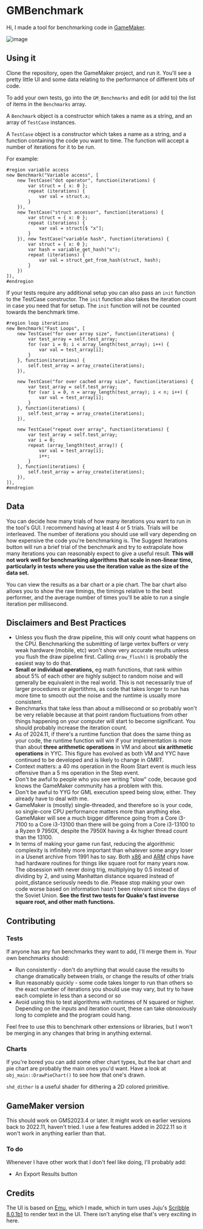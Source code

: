 # GMBenchmark

Hi, I made a tool for benchmarking code in [GameMaker](https://gamemaker.io/en).

![image](https://github.com/DragoniteSpam/GMBenchmark/assets/7087495/57b86e45-bb51-4dc6-9a14-adc351a13b6a)

## Using it

Clone the repository, open the GameMaker project, and run it. You'll see a pretty little UI and some data relating to the performance of different bits of code.

To add your own tests, go into the `GM_Benchmarks` and edit (or add to) the list of items in the `Benchmarks` array.

A `Benchmark` object is a constructor which takes a name as a string, and an array of `TestCase` instances.

A `TestCase` object is a constructor which takes a name as a string, and a function containing the code you want to time. The function will accept a number of iterations for it to be run.

For example:

    #region variable access
    new Benchmark("Variable access", [
        new TestCase("dot operator", function(iterations) {
            var struct = { x: 0 };
            repeat (iterations) {
                var val = struct.x;
            }
        }),
        new TestCase("struct accessor", function(iterations) {
            var struct = { x: 0 };
            repeat (iterations) {
                var val = struct[$ "x"];
            }
        }), new TestCase("variable hash", function(iterations) {
            var struct = { x: 0 };
            var hash = variable_get_hash("x");
            repeat (iterations) {
                var val = struct_get_from_hash(struct, hash);
            }
        })
    ]),
    #endregion

If your tests require any additional setup you can also pass an `init` function to the TestCase constructor. The `init` function also takes the iteration count in case you need that for setup. The `init` function will not be counted towards the benchmark time.

    #region loop iterations
    new Benchmark("Fast Loops", [
        new TestCase("for over array size", function(iterations) {
            var test_array = self.test_array;
            for (var i = 0; i < array_length(test_array); i++) {
                var val = test_array[i];
            }
        }, function(iterations) {
            self.test_array = array_create(iterations);
        }),
        
        new TestCase("for over cached array size", function(iterations) {
            var test_array = self.test_array;
            for (var i = 0, n = array_length(test_array); i < n; i++) {
                var val = test_array[i];
            }
        }, function(iterations) {
            self.test_array = array_create(iterations);
        }),
        
        new TestCase("repeat over array", function(iterations) {
            var test_array = self.test_array;
            var i = 0;
            repeat (array_length(test_array)) {
                var val = test_array[i];
                i++;
            }
        }, function(iterations) {
            self.test_array = array_create(iterations);
        }),
    ]),
    #endregion

## Data

You can decide how many trials of how many iterations you want to run in the tool's GUI. I recommend having at least 4 or 5 trials. Trials will be interleaved. The number of iterations you should use will vary depending on how expensive the code you're benchmarking is. The Suggest Iterations button will run a brief trial of the benchmark and try to extrapolate how many iterations you can reasonably expect to give a useful result. **This will not work well for benchmarking algorithms that scale in non-linear time, particularly in tests where you use the iteration value as the size of the data set.**

You can view the results as a bar chart or a pie chart. The bar chart also allows you to show the raw timings, the timings relative to the best performer, and the average number of times you'll be able to run a single iteration per millisecond.

## Disclaimers and Best Practices

 - Unless you flush the draw pipeline, this will only count what happens on the CPU. Benchmarking the submitting of large vertex buffers or very weak hardware (mobile, etc) won't show very accurate results unless you flush the draw pipeline first. Calling `draw_flush()` is probably the easiest way to do that.
 - **Small or individual operations,** eg math functions, that rank within about 5% of each other are highly subject to random noise and will generally be equivalent in the real world. This is not necessarily true of larger procedures or algortithms, as code that takes longer to run has more time to smooth out the noise and the runtime is usually more consistent.
 - Benchmarks that take less than about a millisecond or so probably won't be very reliable because at that point random fluctuations from other things happening on your computer will start to become significant. You should probably increase the iteration count.
 - As of 2024.11, if there's a runtime function that does the same thing as your code, the runtime function will win if your implementation is more than about **three arithmetic operations** in VM and about **six arithmetic operations** in YYC. This figure has evolved as both VM and YYC have continued to be developed and is likely to change in GMRT.
 - Context matters: a 40 ms operation in the Room Start event is much less offensive than a 5 ms operation in the Step event.
 - Don't be awful to people who you see writing "slow" code, because god knows the GameMaker community has a problem with this.
 - Don't be awful to YYG for GML execution speed being slow, either. They already have to deal with me.
 - GameMaker is (mostly) single-threaded, and therefore so is your code, so single-core CPU performance matters more than anything else. GameMaker will see a much bigger difference going from a Core i3-7100 to a Core i3-13100 than there will be going from a Core i3-13100 to a Ryzen 9 7950X, despite the 7950X having a 4x higher thread count than the 13100.
 - In terms of making your game run fast, reducing the algorithmic complexity is infinitely more important than whatever some angry loser in a Usenet archive from 1991 has to say. Both [x86](https://c9x.me/x86/html/file_module_x86_id_116.html) and [ARM](https://developer.arm.com/documentation/ddi0406/c/Application-Level-Architecture/Instruction-Details/Alphabetical-list-of-instructions/VSQRT) chips have had hardware routines for things like square root for many years now. The obsession with never doing trig, multiplying by 0.5 instead of dividing by 2, and using Manhattan distance squared instead of point_distance seriously needs to die. Please stop making your own code worse based on information hasn't been relevant since the days of the Soviet Union. **See the first two tests for Quake's fast inverse square root, and other math functions.**

## Contributing

### Tests

If anyone has any fun benchmarks they want to add, I'll merge them in. Your own benchmarks should:
 - Run consistently - don't do anything that would cause the results to change dramatically between trials, or change the results of other trials
 - Run reasonably quickly - some code takes longer to run than others so the exact number of iterations you should use may vary, but try to have each complete in less than a second or so
 - Avoid using this to test algorithms with runtimes of N squared or higher. Depending on the inputs and iteration count, these can take obnoxiously long to complete and the program could hang.

Feel free to use this to benchmark other extensions or libraries, but I won't be merging in any changes that bring in anything external.

### Charts

If you're bored you can add some other chart types, but the bar chart and pie chart are probably the main ones you'd want. Have a look at `obj_main::DrawPieChart()` to see how that one's drawn.

`shd_dither` is a useful shader for dithering a 2D colored primitive.

## GameMaker version

This should work on GMS2023.4 or later. It might work on earlier versions back to 2022.11, haven't tried. I use a few features added in 2022.11 so it won't work in anything earlier than that.

### To do

Whenever I have other work that I don't feel like doing, I'll probably add:

 - An Export Results button

## Credits

The UI is based on [Emu](https://dragonite.itch.io/emu), which I made, which in turn uses Juju's [Scribble 8.0.1b1](https://github.com/JujuAdams/Scribble) to render text in the UI. There isn't anyting else that's very exciting in here.
